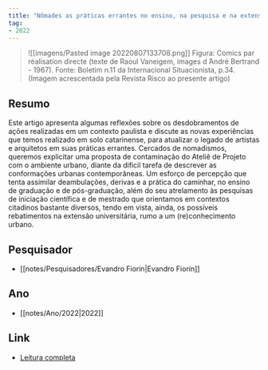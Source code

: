 ```yaml
---
title: "Nômades as práticas errantes no ensino, na pesquisa e na extensão em arquitetura e urbanismo por um (re)conhecimento urbano"
tag:
- 2022
---
```



> ![[imagens/Pasted image 20220807133708.png]] 
> Figura: Comics par réalisation directe (texte de Raoul Vaneigem, images d ́André Bertrand - 1967). Fonte: Boletim n.11 da Internacional Situacionista, p.34. (Imagem acrescentada pela Revista Risco ao presente artigo)

## Resumo
Este artigo apresenta algumas reflexões sobre os desdobramentos de ações realizadas em um contexto paulista e discute as novas experiências que temos realizado em solo catarinense, para atualizar o legado de artistas e arquitetos em suas práticas errantes. Cercados de nomadismos, queremos explicitar uma proposta de contaminação do Ateliê de Projeto com o ambiente urbano, diante da difícil tarefa de descrever as conformações urbanas contemporâneas. Um esforço de percepção que tenta assimilar deambulações, derivas e a prática do caminhar, no ensino de graduação e de pós-graduação, além do seu atrelamento às pesquisas de iniciação científica e de mestrado que orientamos em contextos citadinos bastante diversos, tendo em vista, ainda, os possíveis rebatimentos na extensão universitária, rumo a um (re)conhecimento urbano.

## Pesquisador
- [[notes/Pesquisadores/Evandro Fiorin|Evandro Fiorin]]

## Ano
- [[notes/Ano/2022|2022]]

## Link
- [Leitura completa](https://www.revistas.usp.br/risco/article/view/160287)